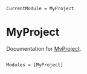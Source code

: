 ```@meta
CurrentModule = MyProject
```

# MyProject

Documentation for [MyProject](https://github.com/weikou/MyProject).

```@index
```

```@autodocs
Modules = [MyProject]
```
